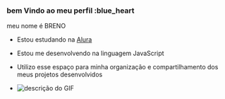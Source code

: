 ### bem Vindo ao meu perfil :blue_heart 

meu nome é BRENO

- Estou estudando na [Alura](https://www.alura.com.br/) 
- Estou me desenvolvendo na linguagem JavaScript
- Utilizo esse espaço para minha organização e compartilhamento dos meus projetos desenvolvidos

- ![descrição do GIF](https://www.icegif.com/wp-content/uploads/2022/09/icegif-792.gif)

